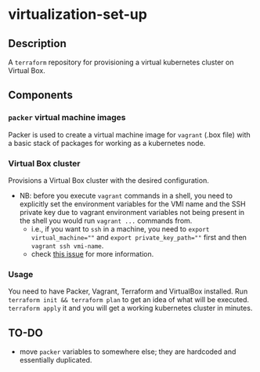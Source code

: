 # virtualization-set-up

## Description

A `terraform` repository for provisioning a virtual kubernetes cluster on Virtual Box.

## Components

### `packer` virtual machine images

Packer is used to create a virtual machine image for `vagrant` (.box file) with a basic stack of packages for working as a kubernetes node.

### Virtual Box cluster

Provisions a Virtual Box cluster with the desired configuration.

- NB: before you execute `vagrant` commands in a shell, you need to explicitly set the environment variables for the VMI name and the SSH private key due to vagrant environment variables not being present in the shell you would run `vagrant ...` commands from.
  - i.e., if you want to `ssh` in a machine, you need to `export virtual_machine=""` and `export private_key_path=""` first and then `vagrant ssh vmi-name`.
  - check [this issue](https://github.com/bmatcuk/terraform-provider-vagrant/issues/21) for more information.

### Usage

You need to have Packer, Vagrant, Terraform and VirtualBox installed.
Run `terraform init && terraform plan` to get an idea of what will be executed. `terraform apply` it and you will get a working kubernetes cluster in minutes.

## TO-DO

- move `packer` variables to somewhere else; they are hardcoded and essentially duplicated.
